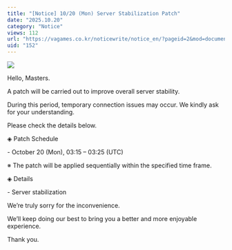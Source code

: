 ```yaml
---
title: "[Notice] 10/20 (Mon) Server Stabilization Patch"
date: "2025.10.20"
category: "Notice"
views: 112
url: "https://vagames.co.kr/noticewrite/notice_en/?pageid=2&mod=document&uid=152"
uid: "152"
---
```


![](/images/news/live/en/152-6a11052e.webp)  
  

Hello, Masters.

  

A patch will be carried out to improve overall server stability.

During this period, temporary connection issues may occur. We kindly ask for your understanding.

  

Please check the details below.

  

◈ Patch Schedule

\- October 20 (Mon), 03:15 – 03:25 (UTC)

※ The patch will be applied sequentially within the specified time frame.

  

◈ Details

\- Server stabilization

  

We’re truly sorry for the inconvenience.

We’ll keep doing our best to bring you a better and more enjoyable experience.

  

Thank you.